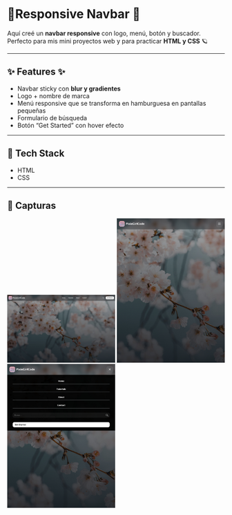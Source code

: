 # 🌸Responsive Navbar  🌸


Aquí creé un **navbar responsive**  con logo, menú, botón y buscador.  
Perfecto para mis mini proyectos web y para practicar **HTML y CSS** 🪐  

---

## ✨ Features ✨
- Navbar sticky con **blur y gradientes**  
- Logo + nombre de marca  
- Menú responsive que se transforma en hamburguesa en pantallas pequeñas  
- Formulario de búsqueda 
- Botón “Get Started” con hover efecto 

---

## 💖 Tech Stack
- HTML   
- CSS 
    
---

## 📸 Capturas

<img src="fotos-finales/1.jpeg" alt="Navbar cute ✨" width="250" height="auto">  
<img src="fotos-finales/2.jpeg" alt="Navbar cute ✨" width="250" height="auto">  
<img src="fotos-finales/3.jpeg" alt="Navbar cute ✨" width="250" height="auto">
